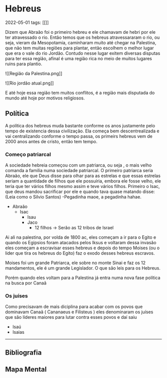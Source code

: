 # Hebreus
2022-05-01
tags:  [[]]

Dizem que Abraão foi o primeiro hebreu e ele chamavam de hebri por ele ter atravessado o rio. Então temos que os hebreus atravessararam o rio, ou seja, vieram da Mesopotamia, caminharam muito até chegar na Palestina, que não tem muitas regiões para plantar, então escolhem o melhor lugar que era o vale do rio Jordão. Contudo nesse lugar exitem diversas disputas para ter essa região, afinal é uma região rica no meio de muitos lugares ruins para plantio.

![[Região da Palestina.png]]

![[Rio jordão atual.png]]

E até hoje essa região tem muitos conflitos, é a  região mais disputada do mundo até hoje por motivos religiosos.

## Política

A política dos hebreus muda bastante conforme os anos justamente pelo tempo de existencia dessa civilização. Ela começa bem descentrealizada e vai centralizando conforme o tempo passa, os primeirs hebreus vem de 2000 anos antes de cristo, então tem tempo.

### Começo patriarcal
 A sociedade hebreia começou com um patriarca, ou seja , o mais velho comanda a familia numa sociedade patriarcal. O primeiro patriarca seria Abraão, ele que Deus disse para olhar para as estrelas e que essas estrelas seriam a quantidade de filhos que ele possuíria, embora ele fosse velho, ele teria que ter vários filhos mesmo assim e teve vários filhos. Primeiro o Isac, que deus mandou sacrificar por ele e quando tava quase matando disse: (Leia como o Silvio Santos) -Pegadinha maoe, a pegadinha hahae.

* Abraão
	* Isac 
		* Isau
		* Jaco 
			* 12 filhos → Serão as 12 tribos de Israel


Ai ali na palestina, por volda de 1800 ac, eles começam a ir para o Egito e quando os Egipsios foram atacados pelos Iksus e voltaram dessa invasão eles começam a escravisar esses hebreus e depois do tempo Moises (ou o lider que tira os hebreus do Egito) faz o exodo desses hebreus escravos.

Moises foi um grande Patriarca, ele sobre no monte Sinai e faz os 12 mandamentos, ele é um grande Legislador.  O que são leis para os Hebreus.

Porém quando eles voltam para a Palestina já entra numa nova fase política na busca por Canaã

### Os juíses

Como precisavam de mais diciplina para acabar com os povos que dominavam Canaã ( Cananaeus e Filisteus ) eles denominaram os juíses que são líderes maiores para lutar contra esses povos e daí saiu 

* Isaú
* Isaias


-----------------------------------------------
## Bibliografia
## Mapa Mental